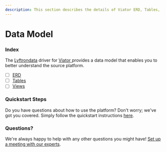```yaml
---
description: This section describes the details of Viator ERD, Tables, and Views.
---
```


# Data Model

### Index

The  [Lyftrondata](https://www.lyftrondata.com/) driver for [Viator](https://www.lyftrondata.com/integration/viator/)[ ](https://www.lyftrondata.com/integration/viator/)provides a data model that enables you to better understand the source platform.

* [ ] [ERD](../../../marketing-analytics/viator/data-model/erd.md)
* [ ] [Tables](../../../marketing-analytics/viator/data-model/tables.md)
* [ ] [Views](../../../marketing-analytics/viator/data-model/views.md)

### Quickstart Steps

Do you have questions about how to use the platform? Don't worry; we've got you covered. Simply follow the quickstart instructions [here](../../../../quickstart-steps.md).

### Questions? <a href="#questions" id="questions"></a>

We're always happy to help with any other questions you might have! [Set up a meeting with our experts](https://www.lyftrondata.com/book-a-meeting/).

